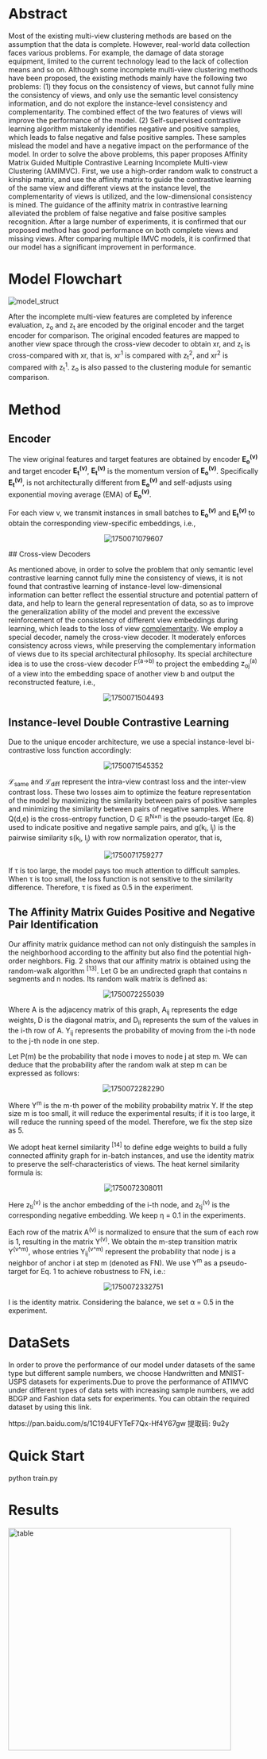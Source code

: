 # Abstract
Most of the existing multi-view clustering methods are based on the assumption that the data is complete. However, real-world data collection faces various problems. For example, the damage of data storage equipment, limited to the current technology lead to the lack of collection means and so on. Although some incomplete multi-view clustering methods have been proposed, the existing methods mainly have the following two problems: (1) they focus on the consistency of views, but cannot fully mine the consistency of views, and only use the semantic level consistency information, and do not explore the instance-level consistency and complementarity. The combined effect of the two features of views will improve the performance of the model. (2) Self-supervised contrastive learning algorithm mistakenly identifies negative and positive samples, which leads to false negative and false positive samples. These samples mislead the model and have a negative impact on the performance of the model. In order to solve the above problems, this paper proposes Affinity Matrix Guided Multiple Contrastive Learning Incomplete Multi-view Clustering (AMIMVC). First, we use a high-order random walk to construct a kinship matrix, and use the affinity matrix to guide the contrastive learning of the same view and different views at the instance level, the complementarity of views is utilized, and the low-dimensional consistency is mined. The guidance of the affinity matrix in contrastive learning alleviated the problem of false negative and false positive samples recognition. After a large number of experiments, it is confirmed that our proposed method has good performance on both complete views and missing views. After comparing multiple IMVC models, it is confirmed that our model has a significant improvement in performance.
# Model Flowchart
![model_struct](https://github.com/user-attachments/assets/49d9e7ad-6560-4c6a-865a-987339933c4e)

<p>After the incomplete multi-view features are completed by inference evaluation, z<sub>o</sub> and z<sub>t</sub> are encoded by the original encoder and the target encoder for comparison. The original encoded features are mapped to another view space through the cross-view decoder to obtain xr, and z<sub>t</sub> is cross-compared with xr, that is, xr<sup>1</sup> is compared with z<sub>t</sub><sup>2</sup>, and xr<sup>2</sup> is compared with z<sub>t</sub><sup>1</sup>. z<sub>o</sub> is also passed to the clustering module for semantic comparison.</p>

# Method

## Encoder

The view original features and target features are obtained by encoder **E<sub>o</sub><sup>(v)</sup>** and target encoder **E<sub>t</sub><sup>(v)</sup>**, **E<sub>t</sub><sup>(v)</sup>** is the momentum version of **E<sub>o</sub><sup>(v)</sup>**. Specifically **E<sub>t</sub><sup>(v)</sup>**, is not architecturally different from **E<sub>o</sub><sup>(v)</sup>** and self-adjusts using exponential moving average (EMA) of **E<sub>o</sub><sup>(v)</sup>**.

For each view v, we transmit instances in small batches to **E<sub>o</sub><sup>(v)</sup>** and **E<sub>t</sub><sup>(v)</sup>** to obtain the corresponding view-specific embeddings, i.e.,
<div align='center'>
  
![1750071079607](https://github.com/user-attachments/assets/d8d41d3b-5128-4268-b5f2-663dabd7baf8)
</div>
## Cross-view Decoders
<p>As mentioned above, in order to solve the problem that only semantic level contrastive learning cannot fully mine the consistency of views, it is not found that contrastive learning of instance-level low-dimensional information can better reflect the essential structure and potential pattern of data, and help to learn the general representation of data, so as to improve the generalization ability of the model and prevent the excessive reinforcement of the consistency of different view embeddings during learning, which leads to the loss of view <a href="#ref12" title="文献引用">complementarity</a>. We employ a special decoder, namely the cross-view decoder. It moderately enforces consistency across views, while preserving the complementary information of views due to its special architectural philosophy. Its special architecture idea is to use the cross-view decoder <span class="formula">F<sup>(a→b)</sup></span> to project the embedding <span class="formula">z<sub>oj</sub><sup>(a)</sup></span> of a view into the embedding space of another view <span class="formula">b</span> and output the reconstructed feature, i.e.,</p>
<div align='center'>

![1750071504493](https://github.com/user-attachments/assets/4a1bb796-c278-4bba-88f5-147cebe65fec)
</div>

## Instance-level Double Contrastive Learning
<p>
  Due to the unique encoder architecture, we use a special instance-level bi-contrastive loss function accordingly:
</p>
<div align='center'>
  
![1750071545352](https://github.com/user-attachments/assets/7a506f83-83a8-4523-bb41-1034368bd303)
</div>

<p>
  ℒ<sub>same</sub> and ℒ<sub>diff</sub> represent the intra-view contrast loss and the inter-view contrast loss. 
  These two losses aim to optimize the feature representation of the model by maximizing the similarity between pairs of positive samples 
  and minimizing the similarity between pairs of negative samples. 
  Where Q(d,e) is the cross-entropy function, 
  D ∈ ℝ<sup>N×n</sup> is the pseudo-target (Eq. 8) used to indicate positive and negative sample pairs, 
  and g(k<sub>i</sub>, l<sub>j</sub>) is the pairwise similarity s(k<sub>i</sub>, l<sub>j</sub>) with row normalization operator, that is,
</p>
<div align='center'>
  
![1750071759277](https://github.com/user-attachments/assets/a46a5b02-53d2-481f-b79e-f36be5cae225)
</div>
  If τ is too large, the model pays too much attention to difficult samples. 
  When τ is too small, the loss function is not sensitive to the similarity difference. 
  Therefore, τ is fixed as 0.5 in the experiment.
</p>


## The Affinity Matrix Guides Positive and Negative Pair Identification
<p>
  Our affinity matrix guidance method can not only distinguish the samples in the neighborhood according to the affinity 
  but also find the potential high-order neighbors. Fig. 2 shows that our affinity matrix is obtained using the random-walk algorithm 
  <sup>[13]</sup>. Let G be an undirected graph that contains n segments and n nodes. 
  Its random walk matrix is defined as:
</p>

<!-- 公式 (5): Y = A·D⁻¹ -->
<div align='center'>

  ![1750072255039](https://github.com/user-attachments/assets/782e7651-2ed6-455c-be33-1a412cc89bac)

</div>

<p>
  Where A is the adjacency matrix of this graph, A<sub>ij</sub> represents the edge weights, 
  D is the diagonal matrix, and D<sub>ii</sub> represents the sum of the values in the i-th row of A. 
  Y<sub>ij</sub> represents the probability of moving from the i-th node to the j-th node in one step.
</p>

<p>
  Let P(m) be the probability that node i moves to node j at step m. 
  We can deduce that the probability after the random walk at step m can be expressed as follows:
</p>

<!-- 公式 (6): P(m) = P(m-1)·Y = ... = P(0)·Yᵐ -->
<div align='center'>
  
  ![1750072282290](https://github.com/user-attachments/assets/adc69a64-6e74-4beb-986c-965f0bd91209)

</div>

<p>
  Where Y<sup>m</sup> is the m-th power of the mobility probability matrix Y. 
  If the step size m is too small, it will reduce the experimental results; 
  if it is too large, it will reduce the running speed of the model. 
  Therefore, we fix the step size as 5.
</p>

<p>
  We adopt heat kernel similarity <sup>[14]</sup> to define edge weights to build a fully connected affinity graph for in-batch instances, 
  and use the identity matrix to preserve the self-characteristics of views. 
  The heat kernel similarity formula is:
</p>

<!-- 公式 (7): A_ij = exp(-||z_ti^v - z_tj^v||² / η) -->
<div align='center'>
  
  ![1750072308011](https://github.com/user-attachments/assets/f2dd01aa-2956-4708-a477-8ae427503ddd)

</div>

<p>
  Here z<sub>ti</sub><sup>(v)</sup> is the anchor embedding of the i-th node, 
  and z<sub>tj</sub><sup>(v)</sup> is the corresponding negative embedding. 
  We keep η = 0.1 in the experiments.
</p>

<p>
  Each row of the matrix A<sup>(v)</sup> is normalized to ensure that the sum of each row is 1, 
  resulting in the matrix Y<sup>(v)</sup>. We obtain the m-step transition matrix Y<sup>(v^m)</sup>, 
  whose entries Y<sub>ij</sub><sup>(v^m)</sup> represent the probability that node j is a neighbor of anchor i at step m (denoted as FN). 
  We use Y<sup>m</sup> as a pseudo-target for Eq. 1 to achieve robustness to FN, i.e.:
</p>

<!-- 公式 (8): D^v = α·I + (1-α)·I -->
<div align='center'>
  
  
![1750072332751](https://github.com/user-attachments/assets/3f43b7f8-a927-45cf-815b-77479e292943)

</div>

<p>
  I is the identity matrix. Considering the balance, we set α = 0.5 in the experiment.
</p>

# DataSets
<p>In order to prove the performance of our model under datasets of the same type but different sample numbers, we choose Handwritten and MNIST-USPS datasets for experiments.Due to prove the performance of ATIMVC under different types of data sets with increasing sample numbers, we add BDGP and Fashion data sets for experiments.
You can obtain the required dataset by using this link.</p>
https://pan.baidu.com/s/1C194UFYTeF7Qx-Hf4Y67gw 提取码: 9u2y

# Quick Start
python train.py

# Results
<img width="448" alt="table" src="https://github.com/user-attachments/assets/52cd327f-4c2e-44c4-9aa6-52a4ca649707" />
